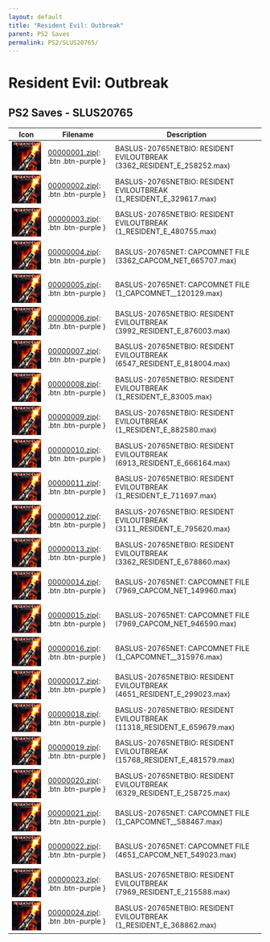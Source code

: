 ```yaml
---
layout: default
title: "Resident Evil: Outbreak"
parent: PS2 Saves
permalink: PS2/SLUS20765/
---
```

# Resident Evil: Outbreak

## PS2 Saves - SLUS20765

| Icon | Filename | Description |
|------|----------|-------------|
| ![Resident Evil: Outbreak](icon0.png) | [00000001.zip](00000001.zip){: .btn .btn-purple } | BASLUS-20765NETBIO: RESIDENT EVILOUTBREAK (3362_RESIDENT_E_258252.max) |
| ![Resident Evil: Outbreak](icon0.png) | [00000002.zip](00000002.zip){: .btn .btn-purple } | BASLUS-20765NETBIO: RESIDENT EVILOUTBREAK (1_RESIDENT_E_329617.max) |
| ![Resident Evil: Outbreak](icon0.png) | [00000003.zip](00000003.zip){: .btn .btn-purple } | BASLUS-20765NETBIO: RESIDENT EVILOUTBREAK (1_RESIDENT_E_480755.max) |
| ![Resident Evil: Outbreak](icon0.png) | [00000004.zip](00000004.zip){: .btn .btn-purple } | BASLUS-20765NET: CAPCOMNET FILE (3362_CAPCOM_NET_665707.max) |
| ![Resident Evil: Outbreak](icon0.png) | [00000005.zip](00000005.zip){: .btn .btn-purple } | BASLUS-20765NET: CAPCOMNET FILE (1_CAPCOMNET__120129.max) |
| ![Resident Evil: Outbreak](icon0.png) | [00000006.zip](00000006.zip){: .btn .btn-purple } | BASLUS-20765NETBIO: RESIDENT EVILOUTBREAK (3992_RESIDENT_E_876003.max) |
| ![Resident Evil: Outbreak](icon0.png) | [00000007.zip](00000007.zip){: .btn .btn-purple } | BASLUS-20765NETBIO: RESIDENT EVILOUTBREAK (6547_RESIDENT_E_818004.max) |
| ![Resident Evil: Outbreak](icon0.png) | [00000008.zip](00000008.zip){: .btn .btn-purple } | BASLUS-20765NETBIO: RESIDENT EVILOUTBREAK (1_RESIDENT_E_83005.max) |
| ![Resident Evil: Outbreak](icon0.png) | [00000009.zip](00000009.zip){: .btn .btn-purple } | BASLUS-20765NETBIO: RESIDENT EVILOUTBREAK (1_RESIDENT_E_882580.max) |
| ![Resident Evil: Outbreak](icon0.png) | [00000010.zip](00000010.zip){: .btn .btn-purple } | BASLUS-20765NETBIO: RESIDENT EVILOUTBREAK (6913_RESIDENT_E_666164.max) |
| ![Resident Evil: Outbreak](icon0.png) | [00000011.zip](00000011.zip){: .btn .btn-purple } | BASLUS-20765NETBIO: RESIDENT EVILOUTBREAK (1_RESIDENT_E_711697.max) |
| ![Resident Evil: Outbreak](icon0.png) | [00000012.zip](00000012.zip){: .btn .btn-purple } | BASLUS-20765NETBIO: RESIDENT EVILOUTBREAK (3111_RESIDENT_E_795620.max) |
| ![Resident Evil: Outbreak](icon0.png) | [00000013.zip](00000013.zip){: .btn .btn-purple } | BASLUS-20765NETBIO: RESIDENT EVILOUTBREAK (3362_RESIDENT_E_678860.max) |
| ![Resident Evil: Outbreak](icon0.png) | [00000014.zip](00000014.zip){: .btn .btn-purple } | BASLUS-20765NET: CAPCOMNET FILE (7969_CAPCOM_NET_149960.max) |
| ![Resident Evil: Outbreak](icon0.png) | [00000015.zip](00000015.zip){: .btn .btn-purple } | BASLUS-20765NET: CAPCOMNET FILE (7969_CAPCOM_NET_946590.max) |
| ![Resident Evil: Outbreak](icon0.png) | [00000016.zip](00000016.zip){: .btn .btn-purple } | BASLUS-20765NET: CAPCOMNET FILE (1_CAPCOMNET__315976.max) |
| ![Resident Evil: Outbreak](icon0.png) | [00000017.zip](00000017.zip){: .btn .btn-purple } | BASLUS-20765NETBIO: RESIDENT EVILOUTBREAK (4651_RESIDENT_E_299023.max) |
| ![Resident Evil: Outbreak](icon0.png) | [00000018.zip](00000018.zip){: .btn .btn-purple } | BASLUS-20765NETBIO: RESIDENT EVILOUTBREAK (11318_RESIDENT_E_659679.max) |
| ![Resident Evil: Outbreak](icon0.png) | [00000019.zip](00000019.zip){: .btn .btn-purple } | BASLUS-20765NETBIO: RESIDENT EVILOUTBREAK (15768_RESIDENT_E_481579.max) |
| ![Resident Evil: Outbreak](icon0.png) | [00000020.zip](00000020.zip){: .btn .btn-purple } | BASLUS-20765NETBIO: RESIDENT EVILOUTBREAK (6329_RESIDENT_E_258725.max) |
| ![Resident Evil: Outbreak](icon0.png) | [00000021.zip](00000021.zip){: .btn .btn-purple } | BASLUS-20765NET: CAPCOMNET FILE (1_CAPCOMNET__588467.max) |
| ![Resident Evil: Outbreak](icon0.png) | [00000022.zip](00000022.zip){: .btn .btn-purple } | BASLUS-20765NET: CAPCOMNET FILE (4651_CAPCOM_NET_549023.max) |
| ![Resident Evil: Outbreak](icon0.png) | [00000023.zip](00000023.zip){: .btn .btn-purple } | BASLUS-20765NETBIO: RESIDENT EVILOUTBREAK (7969_RESIDENT_E_215588.max) |
| ![Resident Evil: Outbreak](icon0.png) | [00000024.zip](00000024.zip){: .btn .btn-purple } | BASLUS-20765NETBIO: RESIDENT EVILOUTBREAK (1_RESIDENT_E_368862.max) |
